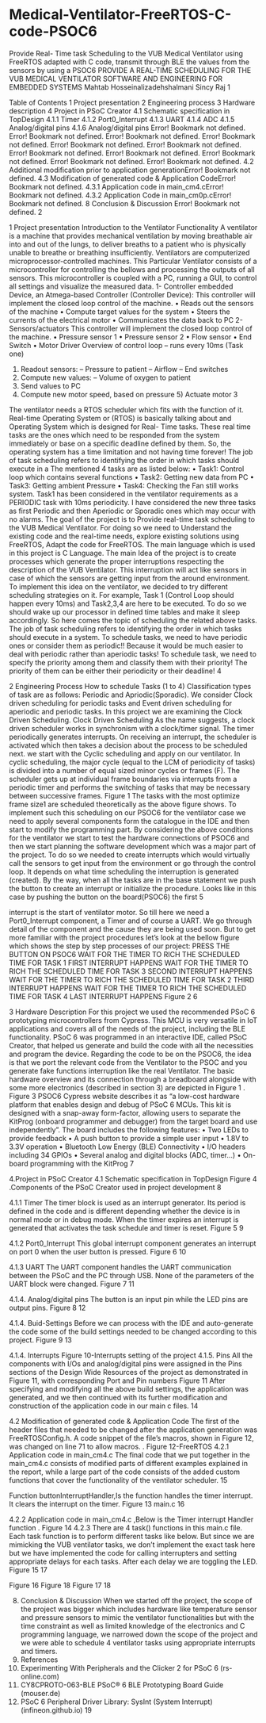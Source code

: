 # Medical-Ventilator-FreeRTOS-C-code-PSOC6
Provide Real- Time task Scheduling to the VUB Medical Ventilator using FreeRTOS adapted with C code, transmit through BLE the values from the sensors by using a PSOC6
  PROVIDE A REAL-TIME SCHEDULING FOR THE VUB MEDICAL VENTILATOR
SOFTWARE AND ENGINEERING FOR EMBEDDED SYSTEMS
Mahtab Hosseinalizadehshalmani Sincy Raj
1

Table of Contents
1 Project presentation
2 Engineering process
3 Hardware description
4 Project in PSoC Creator
4.1 Schematic specification in TopDesign
4.1.1 Timer
4.1.2 Port0_Interrupt
4.1.3 UART
4.1.4 ADC
4.1.5 Analog/digital pins
4.1.6 Analog/digital pins
Error! Bookmark not defined. Error! Bookmark not defined. Error! Bookmark not defined.
Error! Bookmark not defined.
Error! Bookmark not defined. Error! Bookmark not defined. Error! Bookmark not defined. Error! Bookmark not defined. Error! Bookmark not defined. Error! Bookmark not defined. Error! Bookmark not defined.
4.2 Additional modification prior to application generationError! Bookmark not defined.
4.3 Modification of generated code & Application CodeError! Bookmark not defined.
4.3.1 Application code in main_cm4.cError! Bookmark not defined.
4.3.2 Application Code in main_cm0p.cError! Bookmark not defined.
8 Conclusion & Discussion
Error! Bookmark not defined.
2

1 Project presentation
Introduction to the Ventilator Functionality
A ventilator is a machine that provides mechanical ventilation by moving breathable air into and out of the lungs, to deliver breaths to a patient who is physically unable to breathe or breathing insufficiently. Ventilators are computerized microprocessor-controlled machines.
This Particular Ventilator consists of a microcontroller for controlling the bellows and processing the outputs of all sensors. This microcontroller is coupled with a PC, running a GUI, to control all settings and visualize the measured data.
 1- Controller embedded Device, an Atmega-based Controller (Controller Device):
 This controller will implement the closed loop control of the machine. • Reads out the sensors of the machine
• Compute target values for the system
• Steers the currents of the electrical motor
• Communicates the data back to PC
 2- Sensors/actuators
 This controller will implement the closed loop control of the machine. • Pressure sensor 1
• Pressure sensor 2
• Flow sensor
• End Switch
• Motor Driver
  Overview of control loop – runs every 10ms (Task one)
1) Readout sensors:
– Pressure to patient – Airflow
– End switches
2) Compute new values:
– Volume of oxygen to patient
3) Send values to PC
4) Compute new motor speed, based on pressure 5) Actuate motor
  3

The ventilator needs a RTOS scheduler which fits with the function of it. Real-time Operating System or (RTOS) is basically talking about and Operating System which is designed for Real- Time tasks. These real time tasks are the ones which need to be responded from the system immediately or base on a specific deadline defined by them. So, the operating system has a time limitation and not having time forever! The job of task scheduling refers to identifying
 the order in which tasks should execute in a The mentioned 4 tasks are as listed below:
• Task1: Control loop which contains several functions • Task2: Getting new data from PC
• Task3: Getting ambient Pressure
• Task4: Checking the Fan still works
system.
Task1 has been considered in the ventilator requirements as a PERIODIC task with 10ms periodicity.
I have considered the new three tasks as first Periodic and then Aperiodic or Sporadic ones which may occur with no alarms.
The goal of the project is to Provide real-time task scheduling to the VUB Medical Ventilator. For doing so we need to Understand the existing code and the real-time needs, explore existing solutions using FreeRTOS, Adapt the code for FreeRTOS. The main language which is used in this project is C Language.
The main Idea of the project is to create processes which generate the proper interruptions respecting the description of the VUB Ventilator. This interruption will act like sensors in case of which the sensors are getting input from the around environment. To implement this idea on the ventilator, we decided to try different scheduling strategies on it. For example, Task 1 (Control Loop should happen every 10ms) and Task2,3,4 are here to be executed. To do so we should wake up our processor in defined time tables and make it sleep accordingly. So here comes the topic of scheduling the related above tasks. The job of task scheduling refers to identifying the order in which tasks should execute in a system. To schedule tasks, we need to have periodic ones or consider them as periodic!! Because it would be much easier to deal with periodic rather than aperiodic tasks! To schedule task, we need to specify the priority among them and classify them with their priority! The priority of them can be either their periodicity or their deadline!
4

2 Engineering Process
How to schedule Tasks (1 to 4)
Classification types of task are as follows: Periodic and Apriodic(Sporadic). We consider Clock driven scheduling for periodic tasks and Event driven scheduling for aperiodic and periodic tasks.
In this project we are examining the Clock Driven Scheduling. Clock Driven Scheduling
As the name suggests, a clock driven scheduler works in synchronism with a clock/timer signal. The timer periodically generates interrupts. On receiving an interrupt, the scheduler is activated which then takes a decision about the process to be scheduled next. we start with the Cyclic scheduling and apply on our ventilator. In cyclic scheduling, the major cycle (equal to the LCM of periodicity of tasks) is divided into a number of equal sized minor cycles or frames (F). The scheduler gets up at individual frame boundaries via interrupts from a periodic timer and performs the switching of tasks that may be necessary between successive frames.
  Figure 1
 The tasks with the most optimize frame size1 are scheduled theoretically as the above figure shows. To implement such this scheduling on our PSOC6 for the ventilator case we need to apply several components form the catalogue in the IDE and then start to modify the programming part.
By considering the above conditions for the ventilator we start to test the hardware connections of PSOC6 and then we start planning the software development which was a major part of the project. To do so we needed to create interrupts which would virtually call the sensors to get input from the environment or go through the control loop. It depends on what time scheduling the interruption is generated (created). By the way, when all the tasks are in the base statement we push the button to create an interrupt or initialize the procedure. Looks like in this case by pushing the button on the board(PSOC6) the first
5

interrupt is the start of ventilator motor. So till here we need a Port0_Interrupt component, a Timer and of course a UART.
We go through detail of the component and the cause they are being used soon. But to get more familiar with the project procedures let’s look at the bellow figure which shows the step by step processes of our project:
   PRESS THE BUTTON ON PSOC6
  WAIT FOR THE TIMER TO RICH THE SCHEDULED TIME FOR TASK 1
FIRST INTERRUPT HAPPENS
      WAIT FOR THE TIMER TO RICH THE SCHEDULED TIME FOR TASK 3
SECOND INTERRUPT HAPPENS
WAIT FOR THE TIMER TO RICH THE SCHEDULED TIME FOR TASK 2
    THIRD INTERRUPT HAPPENS
WAIT FOR THE TIMER TO RICH THE SCHEDULED TIME FOR TASK 4
 LAST INTERRUPT HAPPENS
  Figure 2
  6

3 Hardware Description
For this project we used the recommended PSoC 6 prototyping microcontrollers from Cypress. This MCU is very versatile in IoT applications and covers all of the needs of the project, including the BLE functionality. PSoC 6 was programmed in an interactive IDE, called PSoC Creator, that helped us generate and build the code with all the necessities and program the device. Regarding the code to be on the PSOC6, the idea is that we port the relevant code from the Ventilator to the PSOC and you generate fake functions interruption like the real Ventilator. The basic hardware overview and its connection through a breadboard alongside with some more electronics (described in section 3) are depicted in Figure 1 .
Figure 3 PSOC6
Cypress website describes it as “a low-cost hardware platform that enables design and debug of PSoC 6 MCUs. This kit is designed with a snap-away form-factor, allowing users to separate the KitProg (onboard programmer and debugger) from the target board and use independently”. The board includes the following features:
• Two LEDs to provide feedback
• A push button to provide a simple user input • 1.8V to 3.3V operation
• Bluetooth Low Energy (BLE) Connectivity
• I/O headers including 34 GPIOs
• Several analog and digital blocks (ADC, timer...) • On-board programming with the KitProg
    7

4.Project in PSoC Creator
4.1 Schematic specification in TopDesign
 Figure 4 .Components of the PSoC Creator used in project development
 8

 4.1.1 Timer
The timer block is used as an interrupt generator. Its period is defined in the code and is different depending whether the device is in normal mode or in debug mode. When the timer expires an interrupt is generated that activates the task schedule and timer is reset.
 Figure 5
 9

 4.1.2 Port0_Interrupt
This global interrupt component generates an interrupt on port 0 when the user button is pressed.
 Figure 6
 10

 4.1.3 UART
The UART component handles the UART communication between the PSoC and the PC through USB. None of the parameters of the UART block were changed.
 Figure 7
 11

 4.1.4. Analog/digital pins
The button is an input pin while the LED pins are output pins.
 Figure 8
 12

 4.1.4. Buid-Settings
Before we can process with the IDE and auto-generate the code some of the build settings needed to be changed according to this project.
 Figure 9
13

 4.1.4. Interrupts
 Figure 10-Interrupts setting of the project
 4.1.5. Pins
All the components with I/Os and analog/digital pins were assigned in the Pins sections of the Design Wide Resources of the project as demonstrated in Figure 11, with corresponding Port and Pin numbers
 Figure 11
 After specifying and modifying all the above build settings, the application was generated, and we then continued with its further modification and construction of the application code in our main c files.
14

 4.2 Modification of generated code & Application Code
The first of the header files that needed to be changed after the application generation was FreeRTOSConfig.h. A code snippet of the file’s macros, shown in Figure 12, was changed on line 71 to allow macros.
.
 Figure 12-FreeRTOS
4.2.1 Application code in main_cm4.c The final code that we put together in the main_cm4.c consists of modified parts of different examples explained in the report, while a large part of the code consists of the added custom functions that cover the functionality of the ventilator scheduler.
15

Function buttonInterruptHandler,Is the function handles the timer interrupt. It clears the interrupt on the timer.
Figure 13 main.c
 16

4.2.2 Application code in main_cm4.c ,Below is the Timer interrupt Handler function .
 Figure 14
4.2.3 There are 4 task() functions in this main.c file. Each task function is to perform different tasks like below. But since we are mimicking the VUB ventilator tasks, we don’t implement the exact task here but we have implemented the code for calling interrupters and setting appropriate delays for each tasks. After each delay we are toggling the LED.
 Figure 15
17

 Figure 16
  Figure 18
Figure 17
18

8. Conclusion & Discussion
When we started off the project, the scope of the project was bigger which includes hardware like temperature sensor and pressure sensors to mimic the ventilator functionalities but with the time constraint as well as limited knowledge of the electronics and C programming language, we narrowed down the scope of the project and we were able to schedule 4 ventilator tasks using appropriate interrupts and timers.
9. References
1. Experimenting With Peripherals and the Clicker 2 for PSoC 6 (rs-online.com)
2. CY8CPROTO-063-BLE PSoC® 6 BLE Prototyping Board Guide (mouser.de)
3. PSoC 6 Peripheral Driver Library: SysInt (System Interrupt) (infineon.github.io)
   19
